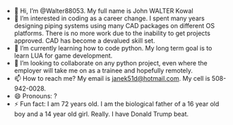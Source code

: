 - 👋 Hi, I’m @Walter88053.  My full name is John WALTER Kowal
- 👀 I’m interested in coding as a career change.  I spent many years designing piping systems using many CAD packages on different OS platforms.  There is no more work due to the inability to get projects approved.  CAD has become a devalued skill set.
- 🌱 I’m currently learning how to code python.  My long term goal is to learn LUA for game development.
- 💞️ I’m looking to collaborate on any python project, even where the employer will take me on as a trainee and hopefully remotely.
- 📫 How to reach me?  My email is janek51d@hotmail.com.  My cell is 508-942-0028.
- 😄 Pronouns: ?
- ⚡ Fun fact: I am 72 years old. I am the biological father of a 16 year old boy and a 14 year old girl. Really. I have Donald Trump beat.

<!---
Walter88053/Walter88053 is a ✨ special ✨ repository because its `README.md` (this file) appears on your GitHub profile.
You can click the Preview link to take a look at your changes.
--->
